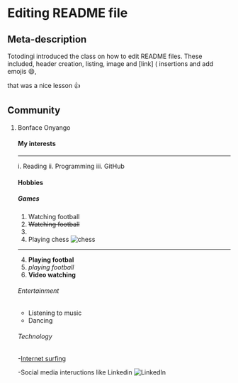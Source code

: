 
# Editing README file
## Meta-description

Totodingi introduced the class on how to edit README files. These included, header creation, listing, image and [link] ( insertions and add emojis :smile:, 



that was a nice lesson :thumbsup:


## Community

1. Bonface Onyango
    #### My interests
    ***
    i. Reading
    ii. Programming
    iii. GitHub
    
    #### Hobbies
    ##### Games
    
    1. Watching football
    2. ~~Watching football~~
    3. <watching football>
    3. Playing chess ![chess](https://media.wired.com/photos/5f592bfb643fbe1f6e6807ec/16:9/w_2400,h_1350,c_limit/business_chess_1200074974.jpg)
    ----
    4. __Playing footbal__
    5. _playing football_
    6. **Video watching**
    
    ###### Entertainment
    * Listening to music
    * Dancing
   ###### Technology
    -[Internet surfing](https://techwithtech.com/internet-surfing-meaning/ 'this an absolute link . Explains the meaning of internet surfing')

    -Social media inteructions like Linkedin ![LinkedIn](https://cdn.uconnectlabs.com/wp-content/uploads/sites/21/2016/07/linkedin.jpg)
    
   
  
